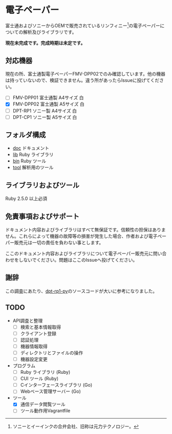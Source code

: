 # 電子ペーパー

富士通およびソニーからOEMで販売されているリンフィニー[^1]の電子ペーパーについての解析及びライブラリです。

[^1]: ソニーとイーインクの合弁会社、旧称は元力テクノロジー。

**現在未完成です。完成時期は未定です。**

## 対応機器

現在の所、富士通製電子ペーパーFMV-DPP02でのみ確認しています。他の機器は持っていないので、検証できません。違う所があったらIssueに投げてください。

* [ ] FMV-DPP01 富士通製 A4サイズ 白
* [x] FMV-DPP02 富士通製 A5サイズ 白
* [ ] DPT-RP1 ソニー製 A4サイズ 白
* [ ] DPT-CP1 ソニー製 A5サイズ 白

## フォルダ構成

* [doc](doc) ドキュメント
* [lib](lib) Ruby ライブラリ
* [bin](bin) Ruby ツール
* [tool](tool) 解析用のツール

## ライブラリおよびツール

Ruby 2.5.0 以上必須

## 免責事項およびサポート

ドキュメント内容およびライブラリはすべて無保証です。信頼性の担保はありません。これらによって機器の故障等の損害が発生した場合、作者および電子ペーパー販売元は一切の責任を負わない事とします。

ここのドキュメント内容およびライブラリについて電子ペーパー販売元に問い合わせをしないでください。問題はここのIssueへ投げてください。

## 謝辞

この調査にあたり、[dpt-rp1-py](https://github.com/janten/dpt-rp1-py)のソースコードが大いに参考になりました。

## TODO

* API調査と整理
    * [ ] 検索と基本情報取得
    * [ ] クライアント登録
    * [ ] 認証処理
    * [ ] 機器情報取得
    * [ ] ディレクトリとファイルの操作
    * [ ] 機器設定変更
* プログラム
    * [ ] Ruby ライブラリ (Ruby)
    * [ ] CUI ツール (Ruby)
    * [ ] Cインターフェースライブラリ (Go)
    * [ ] Webベース管理サーバー (Go)
* ツール
    * [x] 通信データ閲覧ツール
    * [ ] ツール動作用Vagrantfile
